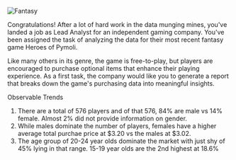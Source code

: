


![Fantasy](Images/Fantasy.png)

Congratulations! After a lot of hard work in the data munging mines, you've landed a job as Lead Analyst for an independent gaming company. You've been assigned the task of analyzing the data for their most recent fantasy game Heroes of Pymoli.

Like many others in its genre, the game is free-to-play, but players are encouraged to purchase optional items that enhance their playing experience. As a first task, the company would like you to generate a report that breaks down the game's purchasing data into meaningful insights.

Observable Trends
1) There are a total of 576 players and of that 576, 84% are male vs 14% female. Almost 2% did not provide information on gender.
2) While males dominate the number of players, females have a higher average total purchae price at $3.20 vs the males at $3.02.
3) The age group of 20-24 year olds dominate the market with just shy of 45% lying in that range. 15-19 year olds are the 2nd highest at 18.6%
